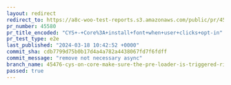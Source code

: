 ```yaml
---
layout: redirect
redirect_to: https://a8c-woo-test-reports.s3.amazonaws.com/public/pr/45580/e2e/index.html
pr_number: 45580
pr_title_encoded: "CYS+-+Core%3A+install+font+when+user+clicks+opt-in"
pr_test_type: e2e
last_published: "2024-03-18 10:42:52 +0000"
commit_sha: cdb7799d75b0b17d4a4a782a4438067fd7f6fdff
commit_message: "remove not necessary async"
branch_name: 45476-cys-on-core-make-sure-the-pre-loader-is-triggered-right-after-the-user-clicks-on-the-opt-in-modal
passed: true
---
```

